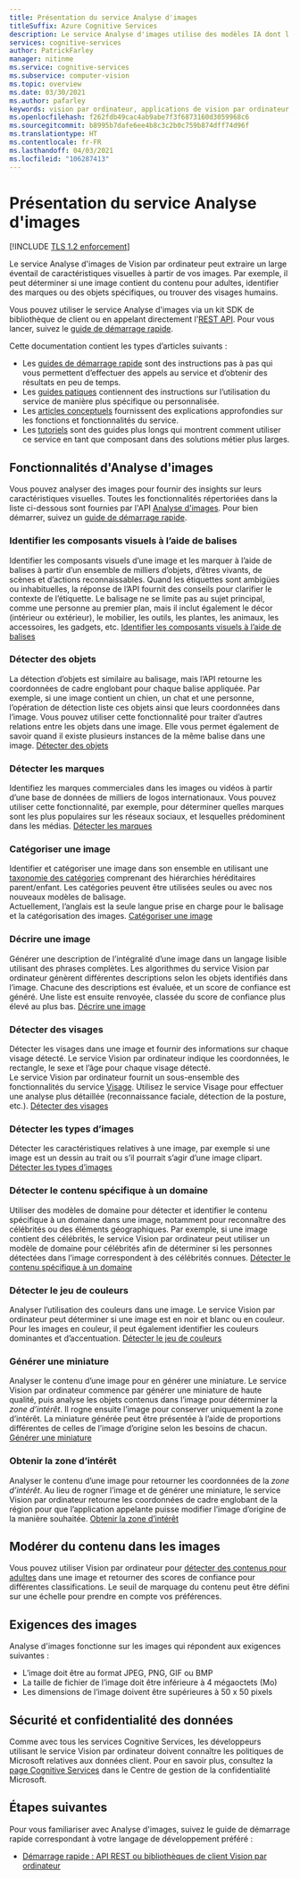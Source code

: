 ```yaml
---
title: Présentation du service Analyse d'images
titleSuffix: Azure Cognitive Services
description: Le service Analyse d'images utilise des modèles IA dont l'apprentissage a déjà été effectué pour extraire de nombreuses caractéristiques visuelles différentes des images.
services: cognitive-services
author: PatrickFarley
manager: nitinme
ms.service: cognitive-services
ms.subservice: computer-vision
ms.topic: overview
ms.date: 03/30/2021
ms.author: pafarley
keywords: vision par ordinateur, applications de vision par ordinateur, service vision par ordinateur
ms.openlocfilehash: f262fdb49cac4ab9abe7f3f6873160d3059968c6
ms.sourcegitcommit: b8995b7dafe6ee4b8c3c2b0c759b874dff74d96f
ms.translationtype: HT
ms.contentlocale: fr-FR
ms.lasthandoff: 04/03/2021
ms.locfileid: "106287413"
---
```

# <a name="what-is-image-analysis"></a>Présentation du service Analyse d'images

[!INCLUDE [TLS 1.2 enforcement](../../../includes/cognitive-services-tls-announcement.md)]

Le service Analyse d'images de Vision par ordinateur peut extraire un large éventail de caractéristiques visuelles à partir de vos images. Par exemple, il peut déterminer si une image contient du contenu pour adultes, identifier des marques ou des objets spécifiques, ou trouver des visages humains.

Vous pouvez utiliser le service Analyse d'images via un kit SDK de bibliothèque de client ou en appelant directement l'[REST API](https://westcentralus.dev.cognitive.microsoft.com/docs/services/computer-vision-v3-1-ga/operations/5d986960601faab4bf452005). Pour vous lancer, suivez le [guide de démarrage rapide](quickstarts-sdk/image-analysis-client-library.md).

Cette documentation contient les types d’articles suivants :
* Les [guides de démarrage rapide](./quickstarts-sdk/image-analysis-client-library.md) sont des instructions pas à pas qui vous permettent d’effectuer des appels au service et d’obtenir des résultats en peu de temps. 
* Les [guides patiques](./Vision-API-How-to-Topics/HowToCallVisionAPI.md) contiennent des instructions sur l’utilisation du service de manière plus spécifique ou personnalisée.
* Les [articles conceptuels](concept-tagging-images.md) fournissent des explications approfondies sur les fonctions et fonctionnalités du service.
* Les [tutoriels](./tutorials/storage-lab-tutorial.md) sont des guides plus longs qui montrent comment utiliser ce service en tant que composant dans des solutions métier plus larges.

## <a name="image-analysis-features"></a>Fonctionnalités d'Analyse d'images

Vous pouvez analyser des images pour fournir des insights sur leurs caractéristiques visuelles. Toutes les fonctionnalités répertoriées dans la liste ci-dessous sont fournies par l'API [Analyse d'images](https://westcentralus.dev.cognitive.microsoft.com/docs/services/computer-vision-v3-1-ga/operations/56f91f2e778daf14a499f21b). Pour bien démarrer, suivez un [guide de démarrage rapide](./quickstarts-sdk/image-analysis-client-library.md).


### <a name="tag-visual-features"></a>Identifier les composants visuels à l’aide de balises

Identifier les composants visuels d’une image et les marquer à l’aide de balises à partir d’un ensemble de milliers d’objets, d’êtres vivants, de scènes et d’actions reconnaissables. Quand les étiquettes sont ambigües ou inhabituelles, la réponse de l’API fournit des conseils pour clarifier le contexte de l’étiquette. Le balisage ne se limite pas au sujet principal, comme une personne au premier plan, mais il inclut également le décor (intérieur ou extérieur), le mobilier, les outils, les plantes, les animaux, les accessoires, les gadgets, etc. [Identifier les composants visuels à l’aide de balises](concept-tagging-images.md)

### <a name="detect-objects"></a>Détecter des objets

La détection d’objets est similaire au balisage, mais l’API retourne les coordonnées de cadre englobant pour chaque balise appliquée. Par exemple, si une image contient un chien, un chat et une personne, l’opération de détection liste ces objets ainsi que leurs coordonnées dans l’image. Vous pouvez utiliser cette fonctionnalité pour traiter d’autres relations entre les objets dans une image. Elle vous permet également de savoir quand il existe plusieurs instances de la même balise dans une image. [Détecter des objets](concept-object-detection.md)

### <a name="detect-brands"></a>Détecter les marques

Identifiez les marques commerciales dans les images ou vidéos à partir d’une base de données de milliers de logos internationaux. Vous pouvez utiliser cette fonctionnalité, par exemple, pour déterminer quelles marques sont les plus populaires sur les réseaux sociaux, et lesquelles prédominent dans les médias. [Détecter les marques](concept-brand-detection.md)

### <a name="categorize-an-image"></a>Catégoriser une image

Identifier et catégoriser une image dans son ensemble en utilisant une [taxonomie des catégories](Category-Taxonomy.md) comprenant des hiérarchies héréditaires parent/enfant. Les catégories peuvent être utilisées seules ou avec nos nouveaux modèles de balisage.<br/>Actuellement, l’anglais est la seule langue prise en charge pour le balisage et la catégorisation des images. [Catégoriser une image](concept-categorizing-images.md)

### <a name="describe-an-image"></a>Décrire une image

Générer une description de l’intégralité d’une image dans un langage lisible utilisant des phrases complètes. Les algorithmes du service Vision par ordinateur génèrent différentes descriptions selon les objets identifiés dans l’image. Chacune des descriptions est évaluée, et un score de confiance est généré. Une liste est ensuite renvoyée, classée du score de confiance plus élevé au plus bas. [Décrire une image](concept-describing-images.md)

### <a name="detect-faces"></a>Détecter des visages

Détecter les visages dans une image et fournir des informations sur chaque visage détecté. Le service Vision par ordinateur indique les coordonnées, le rectangle, le sexe et l’âge pour chaque visage détecté.<br/>Le service Vision par ordinateur fournit un sous-ensemble des fonctionnalités du service [Visage](../face/index.yml). Utilisez le service Visage pour effectuer une analyse plus détaillée (reconnaissance faciale, détection de la posture, etc.). [Détecter des visages](concept-detecting-faces.md)

### <a name="detect-image-types"></a>Détecter les types d’images

Détecter les caractéristiques relatives à une image, par exemple si une image est un dessin au trait ou s’il pourrait s’agir d’une image clipart. [Détecter les types d’images](concept-detecting-image-types.md)

### <a name="detect-domain-specific-content"></a>Détecter le contenu spécifique à un domaine

Utiliser des modèles de domaine pour détecter et identifier le contenu spécifique à un domaine dans une image, notamment pour reconnaître des célébrités ou des éléments géographiques. Par exemple, si une image contient des célébrités, le service Vision par ordinateur peut utiliser un modèle de domaine pour célébrités afin de déterminer si les personnes détectées dans l’image correspondent à des célébrités connues. [Détecter le contenu spécifique à un domaine](concept-detecting-domain-content.md)

### <a name="detect-the-color-scheme"></a>Détecter le jeu de couleurs

Analyser l’utilisation des couleurs dans une image. Le service Vision par ordinateur peut déterminer si une image est en noir et blanc ou en couleur. Pour les images en couleur, il peut également identifier les couleurs dominantes et d’accentuation. [Détecter le jeu de couleurs](concept-detecting-color-schemes.md)

### <a name="generate-a-thumbnail"></a>Générer une miniature

Analyser le contenu d’une image pour en générer une miniature. Le service Vision par ordinateur commence par générer une miniature de haute qualité, puis analyse les objets contenus dans l’image pour déterminer la *zone d’intérêt*. Il rogne ensuite l’image pour conserver uniquement la zone d’intérêt. La miniature générée peut être présentée à l’aide de proportions différentes de celles de l’image d’origine selon les besoins de chacun. [Générer une miniature](concept-generating-thumbnails.md)

### <a name="get-the-area-of-interest"></a>Obtenir la zone d’intérêt

Analyser le contenu d’une image pour retourner les coordonnées de la *zone d’intérêt*. Au lieu de rogner l’image et de générer une miniature, le service Vision par ordinateur retourne les coordonnées de cadre englobant de la région pour que l’application appelante puisse modifier l’image d’origine de la manière souhaitée. [Obtenir la zone d’intérêt](concept-generating-thumbnails.md#area-of-interest)

## <a name="moderate-content-in-images"></a>Modérer du contenu dans les images

Vous pouvez utiliser Vision par ordinateur pour [détecter des contenus pour adultes](concept-detecting-adult-content.md) dans une image et retourner des scores de confiance pour différentes classifications. Le seuil de marquage du contenu peut être défini sur une échelle pour prendre en compte vos préférences.

## <a name="image-requirements"></a>Exigences des images

Analyse d'images fonctionne sur les images qui répondent aux exigences suivantes :

- L’image doit être au format JPEG, PNG, GIF ou BMP
- La taille de fichier de l’image doit être inférieure à 4 mégaoctets (Mo)
- Les dimensions de l’image doivent être supérieures à 50 x 50 pixels

## <a name="data-privacy-and-security"></a>Sécurité et confidentialité des données

Comme avec tous les services Cognitive Services, les développeurs utilisant le service Vision par ordinateur doivent connaître les politiques de Microsoft relatives aux données client. Pour en savoir plus, consultez la [page Cognitive Services](https://www.microsoft.com/trustcenter/cloudservices/cognitiveservices) dans le Centre de gestion de la confidentialité Microsoft.

## <a name="next-steps"></a>Étapes suivantes

Pour vous familiariser avec Analyse d'images, suivez le guide de démarrage rapide correspondant à votre langage de développement préféré :

- [Démarrage rapide : API REST ou bibliothèques de client Vision par ordinateur](./quickstarts-sdk/image-analysis-client-library.md)
